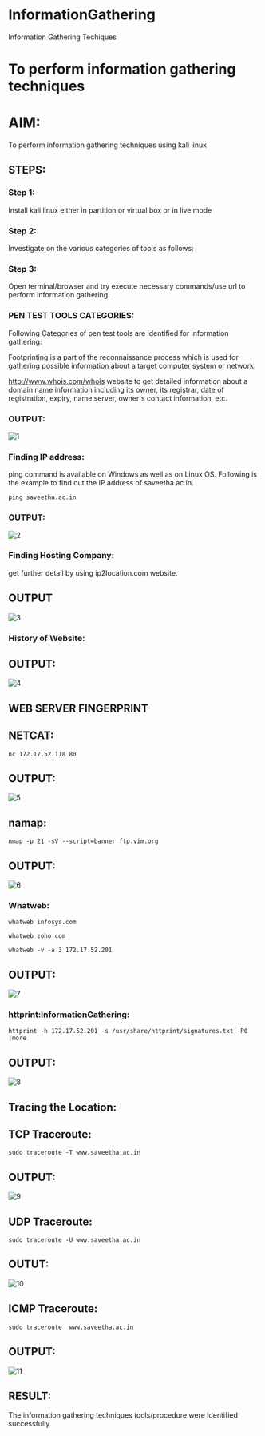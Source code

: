 # InformationGathering
Information Gathering Techiques

# To perform information gathering techniques

# AIM:

To perform information gathering techniques using kali linux 

## STEPS:

### Step 1:

Install kali linux either in partition or virtual box or in live mode

### Step 2:

Investigate on the various categories of tools as follows:

### Step 3:
Open terminal/browser and try execute necessary commands/use url to perform information gathering.
### PEN TEST TOOLS CATEGORIES:
Following Categories of pen test tools are identified for information gathering:

Footprinting is a part of the reconnaissance process which is used for gathering possible information about a target computer system or network.

http://www.whois.com/whois website to get detailed information about a domain name information including its owner, its registrar, date of registration, expiry, name server, owner's contact information, etc.
### OUTPUT:
![1](https://github.com/Nandhinijaya/InformationGathering/assets/121998147/4b2f493d-eb4b-4015-afb3-22242e1d6e0a)

### Finding IP address:
ping command is available on Windows as well as on Linux OS. Following is the example to find out the IP address of saveetha.ac.in.
```
ping saveetha.ac.in
```
### OUTPUT:
![2](https://github.com/Nandhinijaya/InformationGathering/assets/121998147/92b01d13-182a-4e64-a773-0536bb1a26bb)

### Finding Hosting Company:
get further detail by using ip2location.com website.
## OUTPUT
![3](https://github.com/Nandhinijaya/InformationGathering/assets/121998147/58420a06-385c-402f-8bfd-ca8aefee584e)

### History of Website:
## OUTPUT:
![4](https://github.com/Nandhinijaya/InformationGathering/assets/121998147/695ea1d6-8c1c-49d8-a5ef-f20988f63900)

## WEB SERVER FINGERPRINT
## NETCAT:
```
nc 172.17.52.118 80
```
## OUTPUT:
![5](https://github.com/Nandhinijaya/InformationGathering/assets/121998147/4a65346e-812c-42b1-9cfd-c3ecf0415570)

## namap:
```
nmap -p 21 -sV --script=banner ftp.vim.org
```
## OUTPUT:
![6](https://github.com/Nandhinijaya/InformationGathering/assets/121998147/983c8914-143d-452e-a3b4-643f77707044)

### Whatweb:
```
whatweb infosys.com
```
```
whatweb zoho.com
```
```
whatweb -v -a 3 172.17.52.201
```
## OUTPUT:
![7](https://github.com/Nandhinijaya/InformationGathering/assets/121998147/69dcd9f3-7632-4eba-b78d-37f7e45ece22)

### httprint:InformationGathering:
```
httprint -h 172.17.52.201 -s /usr/share/httprint/signatures.txt -P0 |more
```
## OUTPUT:
![8](https://github.com/Nandhinijaya/InformationGathering/assets/121998147/6bb8391a-ac49-46a7-a0ce-10317130b9c5)
## Tracing the Location:
## TCP Traceroute:
```
sudo traceroute -T www.saveetha.ac.in
```
## OUTPUT:
![9](https://github.com/Nandhinijaya/InformationGathering/assets/121998147/8bc8b788-708c-4f11-8ecc-835f4166678b)

## UDP Traceroute:
```
sudo traceroute -U www.saveetha.ac.in
```
## OUTUT:
![10](https://github.com/Nandhinijaya/InformationGathering/assets/121998147/364d334b-6a90-4692-bd46-17b461252e62)

## ICMP Traceroute:
```
sudo traceroute  www.saveetha.ac.in
```
## OUTPUT:
![11](https://github.com/Nandhinijaya/InformationGathering/assets/121998147/8836c1a0-788b-47be-b0af-0302833199c9)

## RESULT:
The information gathering techniques tools/procedure were  identified successfully
